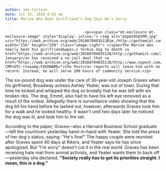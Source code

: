 ```yaml
---
author: Jen Carlson
date: Jul 15, 2010 8:55 am
title: Marine Who Beat Girlfriend's Dog Says He's Sorry
---
```


	
										<p><span class="mt-enclosure mt-enclosure-image" style="display: inline;"> <img alt="phpA19SASPM.jpg" src="https://web.archive.org/web/20160704035138im_/http://gothamist.com/attachments/arts_jen/phpA19SASPM.jpg" width="216" height="250" class="image-right"> </span>The Marine who nearly beat his girlfriend&apos;s Yorkie dog to death <a href="https://web.archive.org/web/20160704035138/http://gothamist.com/2010/02/02/man_accused_of_beating_girlfriends.php">in January</a> has received a no-jail deal that <a href="https://web.archive.org/web/20160704035138/http://www.nypost.com/p/news/local/yorkie_kicking_combat_marine_gets_5OFFOQbIvDrtETTCUqmxZM?CMP=OTC-rss&amp;FEEDNAME=">the Post</a> reports will leave him with no record. Instead, he will serve 200 hours of community service.</p>

<p>The six-pound dog was under the care of 30-year-old Joseph Graves when his girlfriend, Broadway actress Ashley Yeater, was out of town. During that time he kicked and whipped the dog so brutally that he was left with six broken ribs. The dog, Emmit, also had to have his left eye removed as a result of the ordeal. Allegedly there is surveillance video showing that the dog bit his hand before he lashed out, however, afterwards Graves took him for a walk and he looked healthy. It wasn&apos;t until two days later he noticed the dog was ill, and took him to the vet.</p>

<p>According to the paper, Graves&#x2014;also a Harvard Business School graduate&#x2014;left the courtroom yesterday hand-in-hand with Yeater. She told the press of her dog&apos;s status, saying: &quot;He&apos;s fine!&quot; The happy couple were reunited after Graves spent 40 days at Rikers, and Yeater says he has since apologized. But &quot;I&apos;m sorry&quot; doesn&apos;t cut it in the real world. Graves has been receiving hate mail from animal activists, and Yeater wants them to back off&#x2014;yesterday she declared, <strong>&quot;Society really has to get its priorities straight. I mean, this is a dog.&quot;</strong></p>					
										
									
				